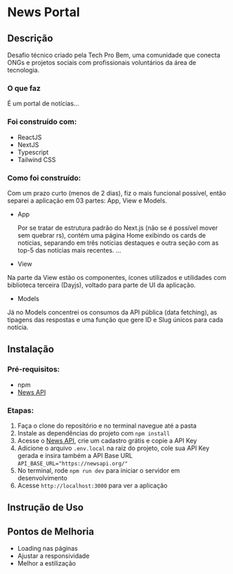 # News Portal

## Descrição

Desafio técnico criado pela Tech Pro Bem, uma comunidade que conecta ONGs e projetos sociais com profissionais voluntários da área de tecnologia.

### O que faz

É um portal de notícias...

### Foi construído com:

- ReactJS
- NextJS
- Typescript
- Tailwind CSS

### Como foi construído:

Com um prazo curto (menos de 2 dias), fiz o mais funcional possível, então separei a aplicação em 03 partes: App, View e Models.

- App

  Por se tratar de estrutura padrão do Next.js (não se é possível mover sem quebrar rs), contém uma página Home exibindo os cards de notícias, separando em três notícias destaques e outra seção com as top-5 das notícias mais recentes.
  ...

- View
  
Na parte da View estão os componentes, ícones utilizados e utilidades com biblioteca terceira (Dayjs), voltado para parte de UI da aplicação.

- Models
  
Já no Models concentrei os consumos da API pública (data fetching), as tipagens das respostas e uma função que gere ID e Slug únicos para cada notícia.

## Instalação

### Pré-requisitos:

- npm
- [News API](https://newsapi.org/)
  
### Etapas:

1. Faça o clone do repositório e no terminal navegue até a pasta
2. Instale as dependências do projeto com `npm install`
3. Acesse o [News API](https://newsapi.org/), crie um cadastro grátis e copie a API Key
4. Adicione o arquivo `.env.local` na raiz do projeto, cole sua API Key gerada e insira também a API Base URL `API_BASE_URL="https://newsapi.org/"` 
5. No terminal, rode `npm run dev` para iniciar o servidor em desenvolvimento
6. Acesse `http://localhost:3000` para ver a aplicação

## Instrução de Uso

## Pontos de Melhoria

- Loading nas páginas
- Ajustar a responsividade
- Melhor a estilização


